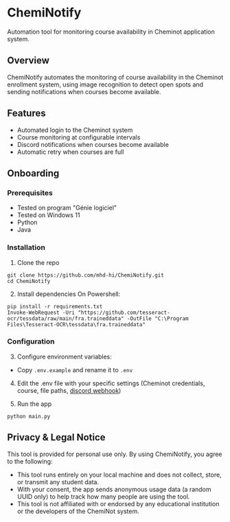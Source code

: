# ChemiNotify
Automation tool for monitoring course availability in Cheminot application system.

## Overview

ChemiNotify automates the monitoring of course availability in the Cheminot enrollment system, using image recognition to detect open spots and sending notifications when courses become available.

## Features
- Automated login to the Cheminot system
- Course monitoring at configurable intervals
- Discord notifications when courses become available
- Automatic retry when courses are full

## Onboarding
### Prerequisites
- Tested on program "Génie logiciel"
- Tested on Windows 11
- Python
- Java

### Installation
1. Clone the repo
```
git clone https://github.com/mhd-hi/ChemiNotify.git
cd ChemiNotify
```
2. Install dependencies 
On Powershell:
```
pip install -r requirements.txt
Invoke-WebRequest -Uri "https://github.com/tesseract-ocr/tessdata/raw/main/fra.traineddata" -OutFile "C:\Program Files\Tesseract-OCR\tessdata\fra.traineddata"
```

### Configuration
3. Configure environment variables:
- Copy `.env.example` and rename it to `.env` 
4. Edit the .env file with your specific settings (Cheminot credentials, course, file paths, [discord webhook](https://support.discord.com/hc/en-us/articles/228383668-Intro-to-Webhooks))

5. Run the app
```
python main.py
```

## Privacy & Legal Notice

This tool is provided for personal use only. By using ChemiNotify, you agree to the following:

- This tool runs entirely on your local machine and does not collect, store, or transmit any student data.
- With your consent, the app sends anonymous usage data (a random UUID only) to help track how many people are using the tool.
- This tool is not affiliated with or endorsed by any educational institution or the developers of the ChemiNot system.